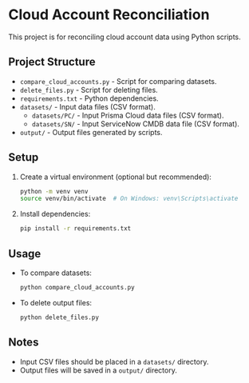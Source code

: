 # Cloud Account Reconciliation

This project is for reconciling cloud account data using Python scripts.

## Project Structure

- `compare_cloud_accounts.py` - Script for comparing datasets.
- `delete_files.py` - Script for deleting files.
- `requirements.txt` - Python dependencies.
- `datasets/` - Input data files (CSV format).
  * `datasets/PC/` - Input Prisma Cloud data files (CSV format).
  * `datasets/SN/` - Input ServiceNow CMDB data file (CSV format).
- `output/` - Output files generated by scripts.

## Setup

1. Create a virtual environment (optional but recommended):
   ```bash
   python -m venv venv
   source venv/bin/activate  # On Windows: venv\Scripts\activate
   ```
2. Install dependencies:
   ```bash
   pip install -r requirements.txt
   ```

## Usage

- To compare datasets:
  ```bash
  python compare_cloud_accounts.py
  ```
- To delete output files:
  ```bash
  python delete_files.py
  ```

## Notes
- Input CSV files should be placed in a `datasets/` directory.
- Output files will be saved in a `output/` directory.

